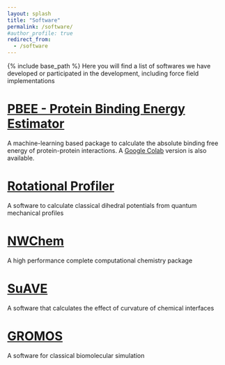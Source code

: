 ```yaml
---
layout: splash
title: "Software"
permalink: /software/
#author_profile: true
redirect_from:
  - /software
---
```


{% include base_path %}
Here you will find a list of softwares we have developed or participated in the development, including force field implementations

[PBEE - Protein Binding Energy Estimator](https://github.com/chavesejf/PBEE)
======

A machine-learning based package to calculate the absolute binding free energy of protein-protein interactions.
A [Google Colab](https://colab.research.google.com/drive/1lu1dC0yRltKK_Wp-gF26oHcZSCiHaI8b) version is also available.

[Rotational Profiler](https://rotprof.lncc.br/)
======

A software to calculate classical dihedral potentials from quantum mechanical profiles

[NWChem](https://www.nwchem-sw.org/)
======
A high performance complete computational chemistry package

[SuAVE](https://github.com/SuAVE-Software/source_v2.0)
======
A software that calculates the effect of curvature of chemical interfaces

[GROMOS](https://www.gromos.net/)
======
A software for classical biomolecular simulation
